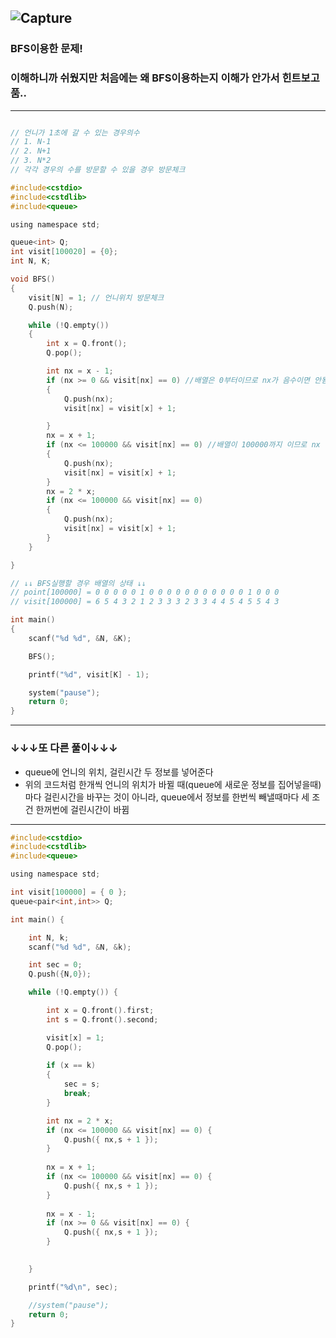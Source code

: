 ![Capture](https://user-images.githubusercontent.com/29946480/59597367-f0a34880-90f9-11e9-9fca-269dfa104df9.PNG)
------------------------------------------------------------------------------------------------------------------
### BFS이용한 문제!

### 이해하니까 쉬웠지만 처음에는 왜 BFS이용하는지 이해가 안가서 힌트보고 품..
---------------------------------------------------------------------------------------------------------------------
```c

// 언니가 1초에 갈 수 있는 경우의수
// 1. N-1
// 2. N+1
// 3. N*2
// 각각 경우의 수를 방문할 수 있을 경우 방문체크

#include<cstdio>
#include<cstdlib>
#include<queue>

using namespace std;

queue<int> Q;
int visit[100020] = {0};
int N, K;

void BFS()
{
	visit[N] = 1; // 언니위치 방문체크
	Q.push(N);

	while (!Q.empty())
	{
		int x = Q.front();
		Q.pop();

		int nx = x - 1; 
		if (nx >= 0 && visit[nx] == 0) //배열은 0부터이므로 nx가 음수이면 안됨.
		{
			Q.push(nx);
			visit[nx] = visit[x] + 1;

		}
		nx = x + 1;
		if (nx <= 100000 && visit[nx] == 0) //배열이 100000까지 이므로 nx 가 100000를 넘어가서는 안됨.
		{
			Q.push(nx);
			visit[nx] = visit[x] + 1;
		}
		nx = 2 * x;
		if (nx <= 100000 && visit[nx] == 0)
		{
			Q.push(nx);
			visit[nx] = visit[x] + 1;
		}
	}	

}

// ↓↓ BFS실행할 경우 배열의 상태 ↓↓
// point[100000] = 0 0 0 0 0 1 0 0 0 0 0 0 0 0 0 0 0 1 0 0 0
// visit[100000] = 6 5 4 3 2 1 2 3 3 3 2 3 3 4 4 5 4 5 5 4 3

int main()
{
	scanf("%d %d", &N, &K);

	BFS();

	printf("%d", visit[K] - 1);

	system("pause");
	return 0;
}
```
-----------------------------------------------------------------------------------------------------------------------
### ↓↓↓또 다른 풀이↓↓↓

- queue에 언니의 위치, 걸린시간 두 정보를 넣어준다
- 위의 코드처럼 한개씩 언니의 위치가 바뀔 때(queue에 새로운 정보를 집어넣을때)마다 걸린시간을 바꾸는 것이 아니라, queue에서 정보를 한번씩 빼낼때마다 세 조건 한꺼번에 걸린시간이 바뀜

---------------------------------------------------------------------------------------------------------------------
```c
#include<cstdio>
#include<cstdlib>
#include<queue>

using namespace std;

int visit[100000] = { 0 };
queue<pair<int,int>> Q;

int main() {

	int N, k;
	scanf("%d %d", &N, &k);

	int sec = 0;
	Q.push({N,0});

	while (!Q.empty()) {

		int x = Q.front().first;
		int s = Q.front().second;

		visit[x] = 1;
		Q.pop();
		
		if (x == k)
		{
			sec = s;
			break;
		}

		int nx = 2 * x;
		if (nx <= 100000 && visit[nx] == 0) {
			Q.push({ nx,s + 1 });
		}
		
	    nx = x + 1;
		if (nx <= 100000 && visit[nx] == 0) {
			Q.push({ nx,s + 1 });
		}
		
		nx = x - 1;
		if (nx >= 0 && visit[nx] == 0) {
			Q.push({ nx,s + 1 });
		}

		
	}

	printf("%d\n", sec);

	//system("pause");
	return 0;
}
```
